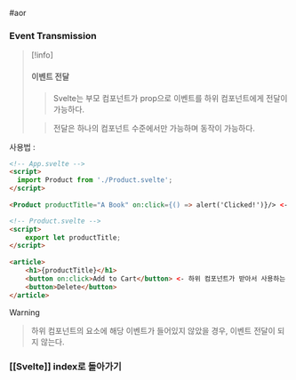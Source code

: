 #aor
### Event Transmission
>[!info]
>#### 이벤트 전달
>
>> Svelte는 부모 컴포넌트가 prop으로 이벤트를 하위 컴포넌트에게 전달이 가능하다.
>
>> 전달은 하나의 컴포넌트 수준에서만 가능하며 동작이 가능하다.

사용법 :

```html
<!-- App.svelte -->
<script>
  import Product from './Product.svelte';
</script>
  
<Product productTitle="A Book" on:click={() => alert('Clicked!')}/> <- 위와 같이 on:click을 하위 컴포넌트에 전달하면
```

```html
<!-- Product.svelte -->
<script>
    export let productTitle;
</script>
  
<article>
    <h1>{productTitle}</h1>
    <button on:click>Add to Cart</button> <- 하위 컴포넌트가 받아서 사용하는 것이 가능하다.
    <button>Delete</button>
</article>
```

>[!warning]
>>하위 컴포넌트의 요소에 해당 이벤트가 들어있지 않았을 경우, 이벤트 전달이 되지 않는다.

### [[Svelte]] index로 돌아가기